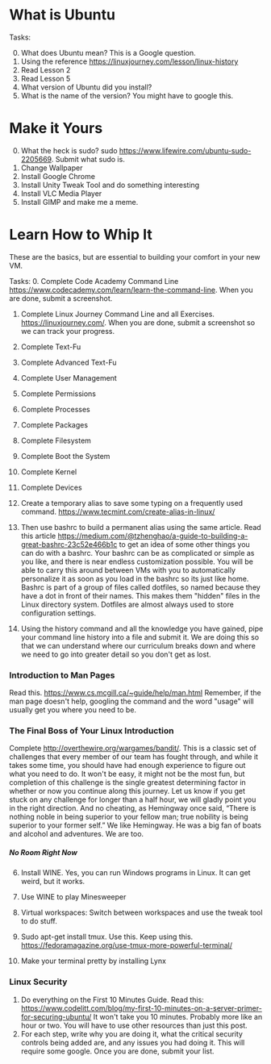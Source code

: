 # What is Ubuntu

Tasks: 

0. What does Ubuntu mean? This is a Google question.
1. Using the reference https://linuxjourney.com/lesson/linux-history
2. Read Lesson 2
3. Read Lesson 5
4. What version of Ubuntu did you install? 
5. What is the name of the version? You might have to google this.


# Make it Yours

0. What the heck is sudo? sudo https://www.lifewire.com/ubuntu-sudo-2205669. Submit what sudo is. 
1. Change Wallpaper
2. Install Google Chrome
3. Install Unity Tweak Tool and do something interesting
4. Install VLC Media Player
5. Install GIMP and make me a meme. 


# Learn How to Whip It 
These are the basics, but are essential to building your comfort in your new VM. 

Tasks:
0. Complete Code Academy Command Line https://www.codecademy.com/learn/learn-the-command-line. When you are done, submit a screenshot.
1. Complete Linux Journey Command Line and all Exercises. https://linuxjourney.com/. When you are done, submit a screenshot so we can track your progress.
2. Complete Text-Fu
3. Complete Advanced Text-Fu
4. Complete User Management
5. Complete Permissions
6. Complete Processes
7. Complete Packages
8. Complete Filesystem
9. Complete Boot the System
10. Complete Kernel
11. Complete Devices

12. Create a temporary alias to save some typing on a frequently used command. https://www.tecmint.com/create-alias-in-linux/

13. Then use bashrc to build a permanent alias using the same article. Read this article https://medium.com/@tzhenghao/a-guide-to-building-a-great-bashrc-23c52e466b1c to get an idea of some other things you can do with a bashrc. Your bashrc can be as complicated or simple as you like, and there is near endless customization possible. You will be able to carry this around between VMs with you to automatically personalize it as soon as you load in the bashrc so its just like home. 
Bashrc is part of a group of files called dotfiles, so named because they have a dot in front of their names. This makes them "hidden" files in the Linux directory system. Dotfiles are almost always used to store configuration settings. 

14. Using the history command and all the knowledge you have gained, pipe your command line history into a file and submit it. We are doing this so that we can understand where our curriculum breaks down and where we need to go into greater detail so you don't get as lost. 


### Introduction to Man Pages
Read this. https://www.cs.mcgill.ca/~guide/help/man.html
Remember, if the man page doesn't help, googling the command and the word "usage" will usually get you where you need to be. 

### The Final Boss of Your Linux Introduction

Complete http://overthewire.org/wargames/bandit/. This is a classic set of challenges that every member of our team has fought through, and while it takes some time, you should have had enough experience to figure out what you need to do. It won't be easy, it might not be the most fun, but completion of this challenge is the single greatest determining factor in whether or now you continue along this journey. Let us know if you get stuck on any challenge for longer than a half hour, we will gladly point you in the right direction. And no cheating, as Hemingway once said, “There is nothing noble in being superior to your fellow man; true nobility is being superior to your former self.” We like Hemingway. He  was a big fan of boats and alcohol and adventures. We are too. 


##### No Room Right Now
6. Install WINE. Yes, you can run Windows programs in Linux. It can get weird, but it works.
7. Use WINE to play Minesweeper
15. Virtual workspaces: Switch between workspaces and use the tweak tool to do stuff.

16. Sudo apt-get install tmux. Use this. Keep using this. https://fedoramagazine.org/use-tmux-more-powerful-terminal/
17. Make your terminal pretty by installing Lynx
### Linux Security

1. Do everything on the First 10 Minutes Guide. Read this: https://www.codelitt.com/blog/my-first-10-minutes-on-a-server-primer-for-securing-ubuntu/ It won't take you 10 minutes. Probably more like an hour or two. You will have to use other resources than just this post.
2. For each step, write why you are doing it, what the critical security controls being added are, and any issues you had doing it. This will require some google. Once you are done, submit your list.
